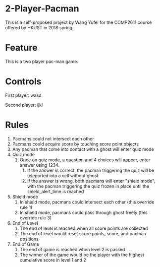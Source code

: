 # 2-Player-Pacman

This is a self-proposed project by Wang Yufei for the COMP2611 course offered by HKUST in 2018 spring.

# Feature
This is a two player pac-man game. 


# Controls
First player: wasd

Second player: ijkl


# Rules
1. Pacmans could not intersect each other
2. Pacmans could acquire score by touching score point objects
3. Any pacman that come into contact with a ghost will enter quiz mode
4. Quiz mode
	1. Once on quiz mode, a question and 4 choices will appear, enter answer using 1234.
		1. If the answer is correct, the pacman triggering the quiz will be teleported into a cell without ghost
		2. If the answer is wrong, both pacmans will enter "shield mode", with the pacman triggering the quiz frozen in place until the shield_alert_time is reached
5. Shield mode
	1. In shield mode, pacmans could intersect each other (this override rule 1)
	2. In shield mode, pacmans could pass through ghost freely (this override rule 3)
6. End of Level
	1. The end of level is reached when all score points are collected
	2. The end of level would reset score points, score, and pacman positions
7. End of Game
	1. The end of game is reached when level 2 is passed
	2. The winner of the game would be the player with the highest cumulative score in level 1 and 2
